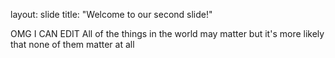 layout: slide
title: "Welcome to our second slide!"


OMG I CAN EDIT
All of the things in the world may matter but it's more likely that none of them matter at all
